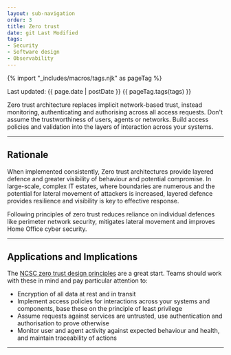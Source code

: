 ```yaml
---
layout: sub-navigation
order: 3
title: Zero trust
date: git Last Modified
tags:
- Security
- Software design
- Observability
---
```


{% import "_includes/macros/tags.njk" as pageTag %}

Last updated: {{ page.date | postDate }}
{{ pageTag.tags(tags)  }}

Zero trust architecture replaces implicit network-based trust, instead 
monitoring, authenticating and authorising across all access requests. 
Don't assume the trustworthiness of users, agents or networks. Build access 
policies and validation into the layers of interaction across your systems.

---

## Rationale

When implemented consistently, Zero trust architectures provide layered 
defence and greater visibility of behaviour and potential compromise. In 
large-scale, complex IT estates, where boundaries are numerous and the 
potential for lateral movement of attackers is increased, layered defence 
provides resilience and visibility is key to effective response.

Following principles of zero trust reduces reliance on individual defences 
like perimeter network security, mitigates lateral movement and improves 
Home Office cyber security.

---

## Applications and Implications

The [NCSC zero trust design principles](https://www.ncsc.gov.uk/collection/zero-trust-architecture) are a great start. Teams should work with
these in mind and pay particular attention to:

- Encryption of all data at rest and in transit
- Implement access policies for interactions across your systems and components, base these on the principle of least privilege
- Assume requests against services are untrusted, use authentication and authorisation to prove otherwise
- Monitor user and agent activity against expected behaviour and health, and maintain traceability of actions

---
